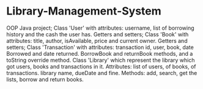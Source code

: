 # Library-Management-System

OOP Java project; 
Class 'User' with attributes: username, list of borrowing history and the cash the user has.
Getters and setters;
Class 'Book' with attributes: title, author, isAvailable, price and current owner.
Getters and setters;
Class 'Transaction' with attributes: transaction id, user, book, date Borrowed and date returned.
BorrowBook and returnBook methods, and a toString override method.
Class 'Library' which represent the library which got users, books and transactions in it.
Attributes: list of users, of books, of transactions. library name, dueDate and fine.
Methods: add, search, get the lists, borrow and return books.